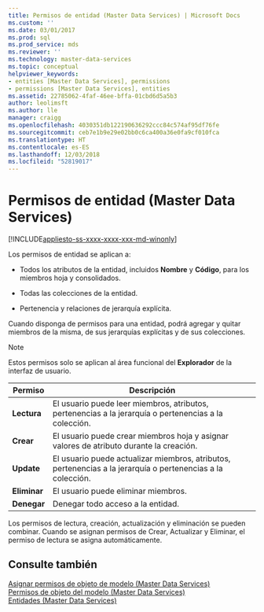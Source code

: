 ```yaml
---
title: Permisos de entidad (Master Data Services) | Microsoft Docs
ms.custom: ''
ms.date: 03/01/2017
ms.prod: sql
ms.prod_service: mds
ms.reviewer: ''
ms.technology: master-data-services
ms.topic: conceptual
helpviewer_keywords:
- entities [Master Data Services], permissions
- permissions [Master Data Services], entities
ms.assetid: 22785062-4faf-46ee-bffa-01cbd6d5a5b3
author: leolimsft
ms.author: lle
manager: craigg
ms.openlocfilehash: 4030351db122190636292ccc84c574af95df76fe
ms.sourcegitcommit: ceb7e1b9e29e02bb0c6ca400a36e0fa9cf010fca
ms.translationtype: HT
ms.contentlocale: es-ES
ms.lasthandoff: 12/03/2018
ms.locfileid: "52819017"
---
```

# <a name="entity-permissions-master-data-services"></a>Permisos de entidad (Master Data Services)

[!INCLUDE[appliesto-ss-xxxx-xxxx-xxx-md-winonly](../includes/appliesto-ss-xxxx-xxxx-xxx-md-winonly.md)]

  Los permisos de entidad se aplican a:  
  
-   Todos los atributos de la entidad, incluidos **Nombre** y **Código**, para los miembros hoja y consolidados.  
  
-   Todas las colecciones de la entidad.  
  
-   Pertenencia y relaciones de jerarquía explícita.  
  
 Cuando disponga de permisos para una entidad, podrá agregar y quitar miembros de la misma, de sus jerarquías explícitas y de sus colecciones.  
  
> [!NOTE]  
>  Estos permisos solo se aplican al área funcional del **Explorador** de la interfaz de usuario.  
  
|Permiso|Descripción|  
|----------------|-----------------|  
|**Lectura**|El usuario puede leer miembros, atributos, pertenencias a la jerarquía o pertenencias a la colección.|  
|**Crear**|El usuario puede crear miembros hoja y asignar valores de atributo durante la creación.|  
|**Update**|El usuario puede actualizar miembros, atributos, pertenencias a la jerarquía o pertenencias a la colección.|  
|**Eliminar**|El usuario puede eliminar miembros.|  
|**Denegar**|Denegar todo acceso a la entidad.|  
  
 Los permisos de lectura, creación, actualización y eliminación se pueden combinar. Cuando se asignan permisos de Crear, Actualizar y Eliminar, el permiso de lectura se asigna automáticamente.  
  
## <a name="see-also"></a>Consulte también  
 [Asignar permisos de objeto de modelo &#40;Master Data Services&#41;](../master-data-services/assign-model-object-permissions-master-data-services.md)   
 [Permisos de objeto del modelo &#40;Master Data Services&#41;](../master-data-services/model-object-permissions-master-data-services.md)   
 [Entidades &#40;Master Data Services&#41;](../master-data-services/entities-master-data-services.md)  
  
  
